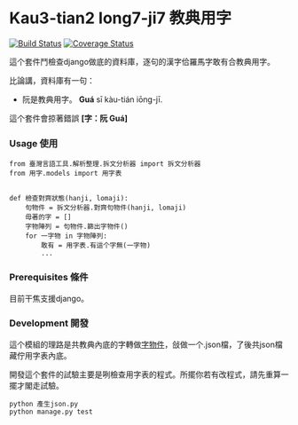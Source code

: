 # Kau3-tian2 Iong7-ji7 教典用字
[![Build Status](https://travis-ci.org/i3thuan5/kau3-tian2_iong7-ji7.svg?branch=master)](https://travis-ci.org/i3thuan5/kau3-tian2_iong7-ji7)
[![Coverage Status](https://coveralls.io/repos/github/i3thuan5/kau3-tian2_iong7-ji7/badge.svg?branch=master)](https://coveralls.io/github/i3thuan5/kau3-tian2_iong7-ji7?branch=master)

這个套件鬥檢查django做底的資料庫，逐句的漢字佮羅馬字敢有合教典用字。

比論講，資料庫有一句：
* 阮是教典用字。 **Guá** sī kàu-tián iōng-jī. 

這个套件會掠著錯誤 **[字：阮 Guá]**

### Usage 使用
```
from 臺灣言語工具.解析整理.拆文分析器 import 拆文分析器
from 用字.models import 用字表


def 檢查對齊狀態(hanji, lomaji):
    句物件 = 拆文分析器.對齊句物件(hanji, lomaji)
    毋著的字 = []
    字物陣列 = 句物件.篩出字物件()
    for 一字物 in 字物陣列:
        敢有 = 用字表.有這个字無(一字物)
        ...  
```
### Prerequisites 條件

目前干焦支援django。

### Development 開發

這个模組的理路是共教典內底的字轉做[字物件](https://github.com/i3thuan5/tai5-uan5_gian5-gi2_kang1-ku7/blob/master/%E6%96%87%E4%BB%B6/%E5%9F%BA%E6%9C%AC%E7%89%A9%E4%BB%B6.md#%E4%B8%8A%E6%89%8B)，敆做一个.json檔，了後共json檔藏佇用字表內底。

開發這个套件的試驗主要是咧檢查用字表的程式。所擺你若有改程式，請先重算一擺才閣走試驗。

```
python 產生json.py
python manage.py test
```


